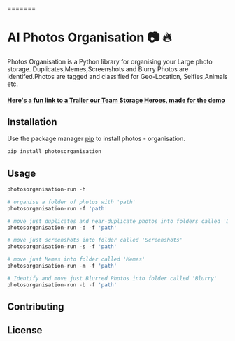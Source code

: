 =======
# AI Photos Organisation :camera: :fire:

Photos Organisation is a Python library for organising your Large photo storage. Duplicates,Memes,Screenshots and Blurry Photos are identifed.Photos are tagged and classified for Geo-Location, Selfies,Animals etc.
#### [Here's a fun link to a Trailer our Team Storage Heroes, made for the demo](https://youtu.be/gw02FgKLIUk) 

## Installation

Use the package manager [pip](https://pip.pypa.io/en/stable/) to install photos - organisation.

```bash
pip install photosorganisation
```

## Usage

```python
photosorganisation-run -h

# organise a folder of photos with 'path'
photosorganisation-run -f 'path'

# move just duplicates and near-duplicate photos into folders called 'Duplicates' & 'Similar'
photosorganisation-run -d -f 'path'

# move just screenshots into folder called 'Screenshots'
photosorganisation-run -s -f 'path'

# move just Memes into folder called 'Memes'
photosorganisation-run -m -f 'path'

# Identify and move just Blurred Photos into folder called 'Blurry'
photosorganisation-run -b -f 'path'
```

## Contributing


## License

